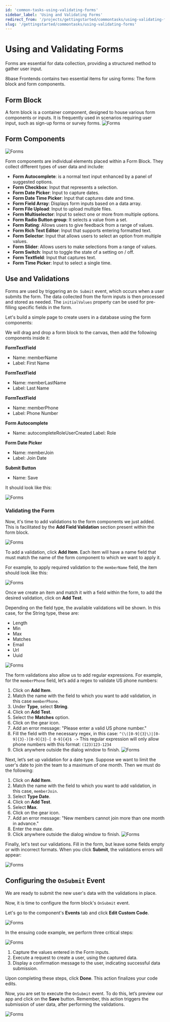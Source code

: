 ```yaml
---
id: 'common-tasks-using-validating-forms'
sidebar_label: 'Using and Validating Forms'
redirect_from: '/projects/gettingstarted/commontasks/using-validating-forms'
slug: '/gettingstarted/commontasks/using-validating-forms'
---
```

# Using and Validating Forms

Forms are essential for data collection, providing a structured method to gather user input.

8base Frontends contains two essential items for using forms: The form block and form components.

## Form Block

A form block is a container component, designed to house various form components or inputs. It is frequently used in scenarios requiring user input, such as sign-up forms or survey forms.
![Forms](_images/using-forms-01.png )

## Form Components

![Forms](_images/using-forms-02.png )

Form components are individual elements placed within a Form Block. They collect different types of user data and include:

* **Form Autocomplete**: is a normal text input enhanced by a panel of suggested options.
* **Form Checkbox**: Input that represents a selection.
* **Form Date Picker**: Input to capture dates.
* **Form Date Time Picker**: Input that captures date and time.
* **Form Field Array**: Displays form inputs based on a data array.
* **Form File Upload**: Input to upload multiple files.
* **Form Multiselector**: Input to select one or more from multiple options.
* **Form Radio Button group**: It selects a value from a set.
* **Form Rating**: Allows users to give feedback from a range of values.
* **Form Rich Text Editor**: Input that supports entering formatted text.
* **Form Selector**: Input that allows users to select an option from multiple values.
* **Form Slider**: Allows users to make selections from a range of values.
* **Form Switch**: Input to toggle the state of a setting on / off.
* **Form Textfield**: Input that captures text.
* **Form Time Picker**: Input to select a single time.

## Use and Validations

Forms are used by triggering an `On Submit` event, which occurs when a user submits the form. The data collected from the form inputs is then processed and stored as needed. The `initialValues` property can be used for pre-filling specific fields in the form.

Let's build a simple page to create users in a database using the form components:

We will drag and drop a form block to the canvas, then add the following components inside it:

**FormTextField**
- Name: memberName
- Label: First Name

**FormTextField**
- Name: memberLastName
- Label: Last Name

**FormTextField**
- Name: memberPhone
- Label: Phone Number

**Form Autocomplete**
- Name: autocompleteRoleUserCreated
Label: Role

**Form Date Picker**
- Name: memberJoin
- Label: Join Date

**Submit Button**
- Name: Save

It should look like this:

![Forms](_images/using-forms-03.png )

### Validating the Form

Now, it's time to add validations to the form components we just added. This is facilitated by the **Add Field Validation** section present within the form block.

![Forms](_images/using-forms-04.png )

To add a validation, click **Add Item**. Each item will have a name field that must match the name of the form component to which we want to apply it.

For example, to apply required validation to the `memberName` field, the item should look like this:

![Forms](_images/using-forms-05.png )

Once we create an item and match it with a field within the form, to add the desired validation, click on **Add Test**.

Depending on the field type, the available validations will be shown. In this case, for the String type, these are:

* Length
* Min
* Max
* Matches
* Email
* Url
* Uuid

![Forms](_images/using-forms-06.png )

The form validations also allow us to add regular expressions. For example, for the `memberPhone` field, let’s add a regex to validate US phone numbers:

1. Click on **Add Item**.
2. Match the name with the field to which you want to add validation, in this case `memberPhone`.
3. Under **Type**, select **String**.
4. Click on **Add Test**.
5. Select the **Matches** option.
6. Click on the gear icon.
7. Add an error message: "Please enter a valid US phone number."
8. Fill the field with the necessary regex, in this case: `^(\([0-9]{3}\)|[0-9]{3}-)[0-9]{3}-[ 0-9]{4}$ ->` This regular expression will only allow phone numbers with this format: `(123)123-1234`
9. Click anywhere outside the dialog window to finish.
![Forms](_images/using-forms-07.png )

Next, let’s set up validation for a date type. Suppose we want to limit the user's date to join the team to a maximum of one month. Then we must do the following:

1.  Click on **Add Item**.
2.  Match the name with the field to which you want to add validation, in this case, `memberJoin`.
3.  Select **Type Date**.
3.  Click on **Add Test**.
4.  Select **Max**.
5.  Click on the gear icon.
6.  Add an error message: "New members cannot join more than one month in advance."
7.  Enter the max date.
8.  Click anywhere outside the dialog window to finish.
![Forms](_images/using-forms-08.png )

Finally, let's test our validations. Fill in the form, but leave some fields empty or with incorrect formats. When you click **Submit**,  the validations errors will appear:

![Forms](_images/using-forms-09.png )
								

## Configuring the `OnSubmit` Event

We are ready to submit the new user's data with the validations in place.

Now, it is time to configure the form block's `OnSubmit` event.

Let's go to the component's **Events** tab and click **Edit Custom Code**.

![Forms](_images/using-forms-10.gif )

In the ensuing code example, we perform three critical steps:

![Forms](_images/using-forms-11.png )

1.  Capture the values entered in the Form inputs.
2.  Execute a request to create a user, using the captured data.
3.  Display a confirmation message to the user, indicating successful data submission.

Upon completing these steps, click  **Done**. This action finalizes your code edits.

Now, you are set to execute the `OnSubmit` event. To do this, let’s preview our app and click on the **Save** button. Remember, this action triggers the submission of user data, after performing the validations.

![Forms](_images/using-forms-12.gif )
